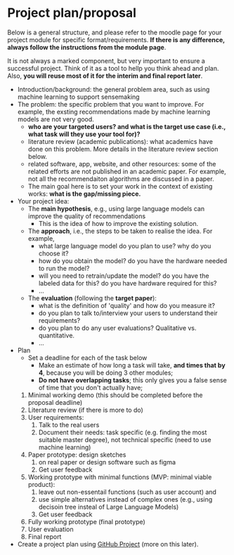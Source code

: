 # Project plan/proposal

Below is a general structure, and please refer to the moodle page for your project module for specific format/requirements. **If there is any difference, always follow the instructions from the module page**.

It is not always a marked component, but very important to ensure a successful project. Think of it as a tool to hellp you think ahead and plan. Also, **you will reuse most of it for the interim and final report later**.

- Introduction/background: the general problem area, such as using machine learning to support sensemaking
- The problem: the specific problem that you want to improve. For example, the exsting recommendations made by machine learning models are not very good.
  - **who are your targeted users? and what is the target use case (i.e., what task will they use your tool for)?**
  - literature review (academic publications): what academics have done on this problem. More details in the literature review section below.
  - related software, app, website, and other resources: some of the related efforts are not published in an academic paper. For example, not all the recommendaiton algorithms are discussed in a paper.
  - The main goal here is to set your work in the context of existing works: **what is the gap/missing piece.**
- Your project idea:
  - The **main hypothesis**, e.g., using large language models can improve the quality of recommendations
    - This is the idea of how to improve the existing solution.
  - The **approach**, i.e., the steps to be taken to realise the idea. For example,
    - what large language model do you plan to use? why do you choose it?
    - how do you obtain the model? do you have the hardware needed to run the model?
    - will you need to retrain/update the model? do you have the labeled data for this? do you have hardware required for this?
    - ... 
  - The **evaluation** (following the **target paper**):
    - what is the definition of 'quality' and how do you measure it?
    - do you plan to talk to/interview your users to understand their requirements?
    - do you plan to do any user evaluations? Qualitative vs. quantitative.
    - ... 
- Plan
  - Set a deadline for each of the task below
    - Make an estimate of how long a task will take, **and times that by 4**, because you will be doing 3 other modules;
    - **Do not have overlapping tasks**; this only gives you a false sense of time that you don't actually have;
   1. Minimal working demo (this should be completed before the proposal deadline)
   2. Literature review (if there is more to do)
   1. User requirements:
      1. Talk to the real users
      1. Document their needs: task specific (e.g. finding the most suitable master degree), not technical specific (need to use machine learning)
   1. Paper prototype: design sketches 
      1. on real paper or design software such as figma
      1. Get user feedback
   1. Working prototype with minimal functions (MVP: minimal viable product): 
      1. leave out non-essentail functions (such as user account) and 
      1. use simple alternatives instead of complex ones (e.g., using decisoin tree insteal of Large Language Models)
      1. Get user feedback
   1. Fully working prototype (final prototype)
   1. User evaluation
   1. Final report
 - Create a project plan using [GitHub Project](https://github.com/kaidatavis/student-projects/projects) (more on this later).
